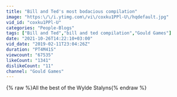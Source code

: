 ```yaml
---
title: "Bill and Ted's most bodacious compilation"
image: "https:\/\/i.ytimg.com\/vi\/coxku1PPl-U\/hqdefault.jpg"
vid_id: "coxku1PPl-U"
categories: "People-Blogs"
tags: ["Bill and Ted","bill and ted compilation","Gould Games"]
date: "2021-10-26T14:22:10+03:00"
vid_date: "2019-02-11T23:04:26Z"
duration: "PT4M41S"
viewcount: "67535"
likeCount: "1341"
dislikeCount: "11"
channel: "Gould Games"
---
```

{% raw %}All the best of the Wylde Stalyns{% endraw %}

